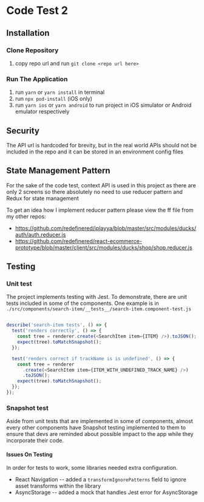 # Code Test 2

## Installation

### Clone Repository

1. copy repo url and run `git clone <repo url here>`

### Run The Application

1. run `yarn` or `yarn install` in terminal
2. run `npx pod-install` (iOS only)
2. run `yarn ios` or `yarn android` to run project in iOS simulator or Android emulator respectively

## Security

The API url is hardcoded for brevity, but in the real world APIs should not be included in the repo and it can be stored in an environment config files

## State Management Pattern

For the sake of the code test, context API is used in this project as there are only 2 screens so there absolutely no need to use reducer pattern and Redux for state management

To get an idea how I implement reducer pattern please view the ff file from my other repos:
- https://github.com/redefinered/iplayya/blob/master/src/modules/ducks/auth/auth.reducer.js
- https://github.com/redefinered/react-ecommerce-prototype/blob/master/client/src/modules/ducks/shop/shop.reducer.js

## Testing

### Unit test

The project implements testing with Jest. To demonstrate, there are unit tests included in some of the components. One example is in `./src/components/search-item/__tests__/search-item.component-test.js`

```Javascript

describe('search-item tests', () => {
  test('renders correctly', () => {
    const tree = renderer.create(<SearchItem item={ITEM} />).toJSON();
    expect(tree).toMatchSnapshot();
  });

  test('renders correct if trackName is is undefined', () => {
    const tree = renderer
      .create(<SearchItem item={ITEM_WITH_UNDEFINED_TRACK_NAME} />)
      .toJSON();
    expect(tree).toMatchSnapshot();
  });
});

```

### Snapshot test

Aside from unit tests that are implemented in some of components, almost every other components have Snapshot testing implemented to them to ensure that devs are reminded about possible impact to the app while they incorporate their code.

#### Issues On Testing

In order for tests to work, some libraries needed extra configuration.

- React Navigation
-- added a `transformIgnorePatterns` field to ignore asset transforms within the library
- AsyncStorage
-- added a mock that handles Jest error for AsyncStorage
